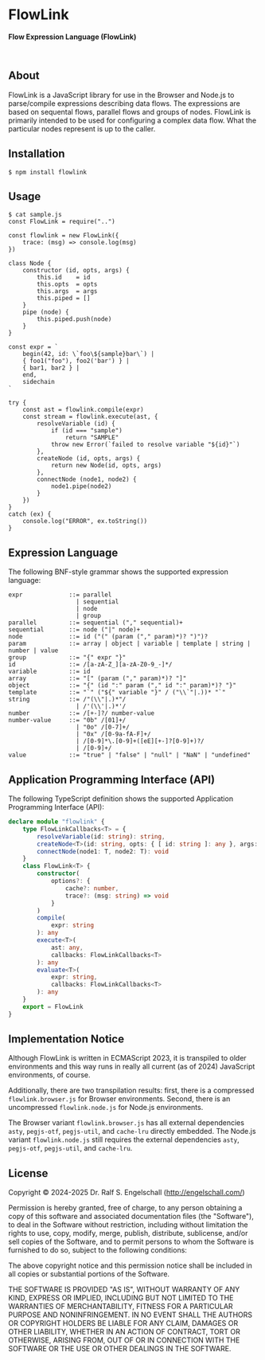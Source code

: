 
FlowLink
====

**Flow Expression Language (FlowLink)**

<p/>
<img src="https://nodei.co/npm/flowlink.png?downloads=true&stars=true" alt=""/>

<p/>
<img src="https://david-dm.org/rse/flowlink.png" alt=""/>

About
-----

FlowLink is a JavaScript library for use in the Browser and Node.js to
parse/compile expressions describing data flows. The expressions are
based on sequental flows, parallel flows and groups of nodes. FlowLink
is primarily intended to be used for configuring a complex data flow.
What the particular nodes represent is up to the caller.

Installation
------------

```shell
$ npm install flowlink
```

Usage
-----

```
$ cat sample.js
const FlowLink = require("..")

const flowlink = new FlowLink({
    trace: (msg) => console.log(msg)
})

class Node {
    constructor (id, opts, args) {
        this.id    = id
        this.opts  = opts
        this.args  = args
        this.piped = []
    }
    pipe (node) {
        this.piped.push(node)
    }
}

const expr = `
    begin(42, id: \`foo\${sample}bar\`) |
    { foo1("foo"), foo2('bar') } |
    { bar1, bar2 } |
    end,
    sidechain
`

try {
    const ast = flowlink.compile(expr)
    const stream = flowlink.execute(ast, {
        resolveVariable (id) {
            if (id === "sample")
                return "SAMPLE"
            throw new Error(`failed to resolve variable "${id}"`)
        },
        createNode (id, opts, args) {
            return new Node(id, opts, args)
        },
        connectNode (node1, node2) {
            node1.pipe(node2)
        }
    })
}
catch (ex) {
    console.log("ERROR", ex.toString())
}
```

Expression Language
-------------------

The following BNF-style grammar shows the supported expression language:

```
expr             ::= parallel
                   | sequential
                   | node
                   | group
parallel         ::= sequential ("," sequential)+
sequential       ::= node ("|" node)+
node             ::= id ("(" (param ("," param)*)? ")")?
param            ::= array | object | variable | template | string | number | value
group            ::= "{" expr "}"
id               ::= /[a-zA-Z_][a-zA-Z0-9_-]*/
variable         ::= id
array            ::= "[" (param ("," param)*)? "]"
object           ::= "{" (id ":" param ("," id ":" param)*)? "}"
template         ::= "`" ("${" variable "}" / ("\\`"|.))* "`"
string           ::= /"(\\"|.)*"/
                   | /'(\\'|.)*'/
number           ::= /[+-]?/ number-value
number-value     ::= "0b" /[01]+/
                   | "0o" /[0-7]+/
                   | "0x" /[0-9a-fA-F]+/
                   | /[0-9]*\.[0-9]+([eE][+-]?[0-9]+)?/
                   | /[0-9]+/
value            ::= "true" | "false" | "null" | "NaN" | "undefined"
```

Application Programming Interface (API)
---------------------------------------

The following TypeScript definition shows the supported Application Programming Interface (API):

```ts
declare module "flowlink" {
    type FlowLinkCallbacks<T> = {
        resolveVariable(id: string): string,
        createNode<T>(id: string, opts: { [ id: string ]: any }, args: any[]): T,
        connectNode(node1: T, node2: T): void
    }
    class FlowLink<T> {
        constructor(
            options?: {
                cache?: number,
                trace?: (msg: string) => void
            }
        )
        compile(
            expr: string
        ): any
        execute<T>(
            ast: any,
            callbacks: FlowLinkCallbacks<T>
        ): any
        evaluate<T>(
            expr: string,
            callbacks: FlowLinkCallbacks<T>
        ): any
    }
    export = FlowLink
}
```

Implementation Notice
---------------------

Although FlowLink is written in ECMAScript 2023, it is transpiled to older
environments and this way runs in really all current (as of 2024)
JavaScript environments, of course.

Additionally, there are two transpilation results: first, there is a
compressed `flowlink.browser.js` for Browser environments. Second, there is
an uncompressed `flowlink.node.js` for Node.js environments.

The Browser variant `flowlink.browser.js` has all external dependencies
`asty`, `pegjs-otf`, `pegjs-util`, and `cache-lru` directly embedded.
The Node.js variant `flowlink.node.js` still requires the external
dependencies `asty`, `pegjs-otf`, `pegjs-util`, and `cache-lru`.

License
-------

Copyright &copy; 2024-2025 Dr. Ralf S. Engelschall (http://engelschall.com/)

Permission is hereby granted, free of charge, to any person obtaining
a copy of this software and associated documentation files (the
"Software"), to deal in the Software without restriction, including
without limitation the rights to use, copy, modify, merge, publish,
distribute, sublicense, and/or sell copies of the Software, and to
permit persons to whom the Software is furnished to do so, subject to
the following conditions:

The above copyright notice and this permission notice shall be included
in all copies or substantial portions of the Software.

THE SOFTWARE IS PROVIDED "AS IS", WITHOUT WARRANTY OF ANY KIND,
EXPRESS OR IMPLIED, INCLUDING BUT NOT LIMITED TO THE WARRANTIES OF
MERCHANTABILITY, FITNESS FOR A PARTICULAR PURPOSE AND NONINFRINGEMENT.
IN NO EVENT SHALL THE AUTHORS OR COPYRIGHT HOLDERS BE LIABLE FOR ANY
CLAIM, DAMAGES OR OTHER LIABILITY, WHETHER IN AN ACTION OF CONTRACT,
TORT OR OTHERWISE, ARISING FROM, OUT OF OR IN CONNECTION WITH THE
SOFTWARE OR THE USE OR OTHER DEALINGS IN THE SOFTWARE.

